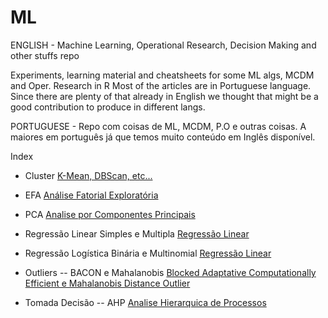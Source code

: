 # ML
ENGLISH -  Machine Learning, Operational Research, Decision Making and other stuffs repo

Experiments, learning material and cheatsheets for some ML algs, MCDM and Oper. Research in R
Most of the articles are in Portuguese language. Since there are plenty of that already in English we thought that might be a good contribution to produce in different langs.

PORTUGUESE -  Repo com coisas de ML, MCDM, P.O e outras coisas. A maiores em português
já que temos muito conteúdo em Inglês disponível.

Index

- Cluster 
[K-Mean, DBScan, etc...](https://scopinho.github.io/ML/Cluster/Cluster-01.html)
- EFA
[Análise Fatorial Exploratória](https://scopinho.github.io/ML/EFA/EFA-01.html)
- PCA
[Analise por Componentes Principais](https://scopinho.github.io/ML/PCA/PCA-01.html)

- Regressão Linear Simples e Multipla
[Regressão Linear](https://scopinho.github.io/ML/REGRESSAO/RegLinear-01.html)

- Regressão Logística Binária e Multinomial
[Regressão Linear](https://scopinho.github.io/ML/REGRESSAO/Reg_Logistica-01-01.html)

- Outliers
-- BACON e Mahalanobis
[Blocked Adaptative Computationally Efficient e Mahalanobis Distance Outlier](https://scopinho.github.io/ML/BACON/BACON.html)

- Tomada Decisão
-- AHP
[Analise Hierarquica de Processos](https://scopinho.github.io/ML/AHP/AHP-01.html)
